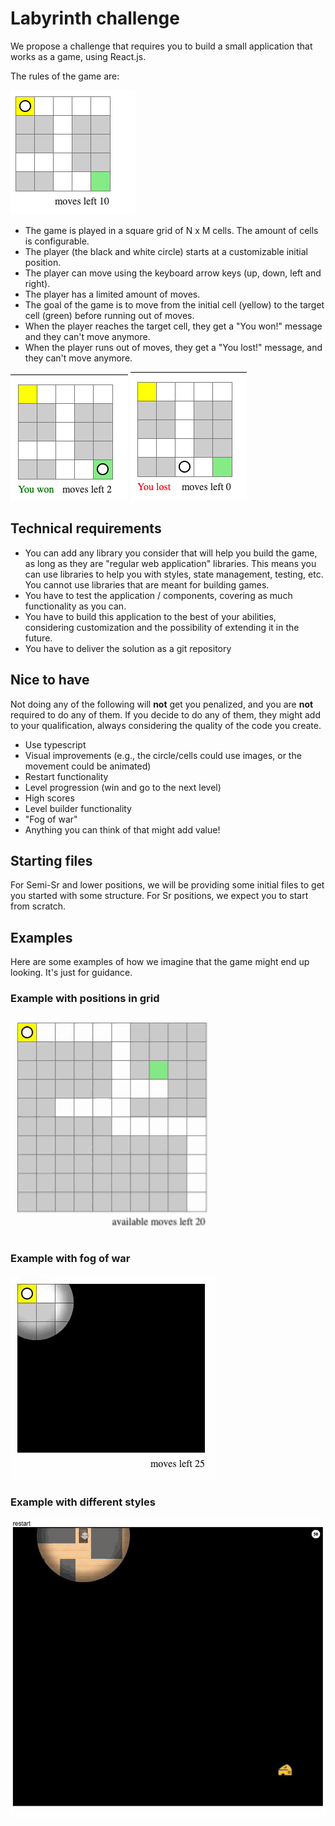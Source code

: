 # Labyrinth challenge

We propose a challenge that requires you to build a small application that works as a game, using React.js.

The rules of the game are:

![screen-initial](./assets/screen-initial.png)

- The game is played in a square grid of N x M cells. The amount of cells is configurable.
- The player (the black and white circle) starts at a customizable initial position.
- The player can move using the keyboard arrow keys (up, down, left and right).
- The player has a limited amount of moves.
- The goal of the game is to move from the initial cell (yellow) to the target cell (green) before running out of moves.
- When the player reaches the target cell, they get a "You won!" message and they can't move anymore.
- When the player runs out of moves, they get a "You lost!" message, and they can't move anymore.

![screen-win](./assets/screen-win.png) ![screen-lose](./assets/screen-lose.png)

## Technical requirements

- You can add any library you consider that will help you build the game, as long as they are "regular web application" libraries. This means you can use libraries to help you with styles, state management, testing, etc. You cannot use libraries that are meant for building games.
- You have to test the application / components, covering as much functionality as you can.
- You have to build this application to the best of your abilities, considering customization and the possibility of extending it in the future.
- You have to deliver the solution as a git repository

## Nice to have

Not doing any of the following will **not** get you penalized, and you are **not** required to do any of them. If you decide to do any of them, they might add to your qualification, always considering the quality of the code you create.

- Use typescript
- Visual improvements (e.g., the circle/cells could use images, or the movement could be animated)
- Restart functionality
- Level progression (win and go to the next level)
- High scores
- Level builder functionality
- "Fog of war"
- Anything you can think of that might add value!

## Starting files

For Semi-Sr and lower positions, we will be providing some initial files to get you started with some structure. For Sr positions, we expect you to start from scratch.

## Examples

Here are some examples of how we imagine that the game might end up looking. It's just for guidance.

### Example with positions in grid

![example-with-positions](./assets/example-with-positions.gif)

### Example with fog of war

![example-with-fog-of-war](./assets/example-with-fog-of-war.gif)

### Example with different styles

![example-with-styles](./assets/example-with-styles.gif)
